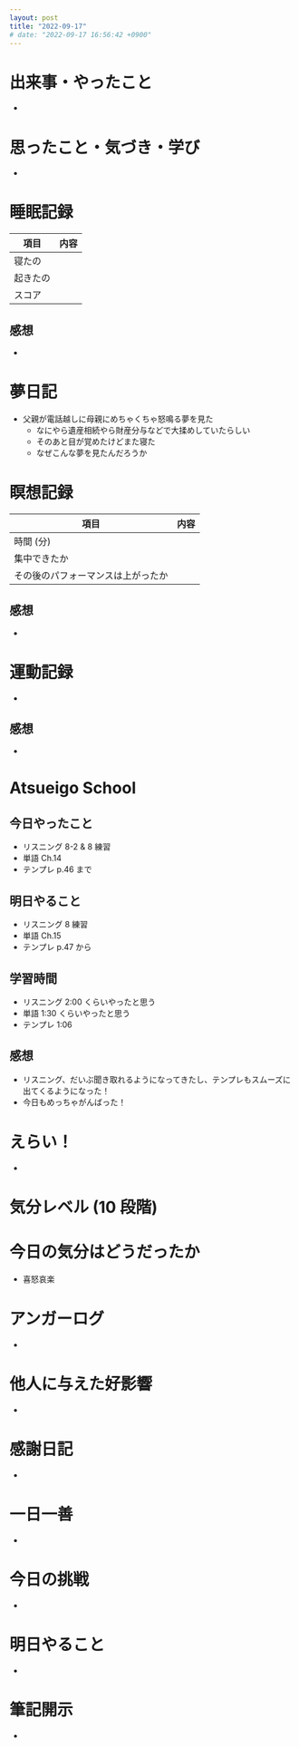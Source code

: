 ```yaml
---
layout: post
title: "2022-09-17"
# date: "2022-09-17 16:56:42 +0900"
---
```


# 出来事・やったこと
*



# 思ったこと・気づき・学び
*



# 睡眠記録

| 項目 | 内容 |
| --- | :---: |
| 寝たの |
| 起きたの |
| スコア |

## 感想
*



# 夢日記
* 父親が電話越しに母親にめちゃくちゃ怒鳴る夢を見た
    * なにやら遺産相続やら財産分与などで大揉めしていたらしい
    * そのあと目が覚めたけどまた寝た
    * なぜこんな夢を見たんだろうか



# 瞑想記録

| 項目 | 内容 |
| --- | :---: |
| 時間 (分) |
| 集中できたか |
| その後のパフォーマンスは上がったか |

## 感想
*



# 運動記録
*

## 感想
*



# Atsueigo School
## 今日やったこと
* リスニング 8-2 & 8 練習
* 単語 Ch.14
* テンプレ p.46 まで

## 明日やること
* リスニング 8 練習
* 単語 Ch.15
* テンプレ p.47 から

## 学習時間
* リスニング 2:00 くらいやったと思う
* 単語 1:30 くらいやったと思う
* テンプレ 1:06

## 感想
* リスニング、だいぶ聞き取れるようになってきたし、テンプレもスムーズに出てくるようになった！
* 今日もめっちゃがんばった！



# えらい！
*



# 気分レベル (10 段階)




# 今日の気分はどうだったか
* 喜怒哀楽



# アンガーログ
*



# 他人に与えた好影響
*



# 感謝日記
*



# 一日一善
*



# 今日の挑戦
*



# 明日やること
*



# 筆記開示
*
